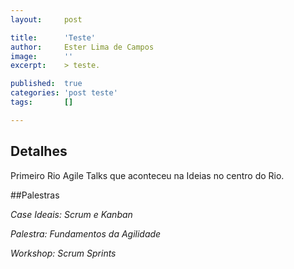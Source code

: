 ```yaml
---
layout:     post

title:      'Teste'
author:     Ester Lima de Campos
image:      ''
excerpt:    > teste.

published:  true
categories: 'post teste'
tags:       []

---
```


## Detalhes

Primeiro Rio Agile Talks que aconteceu na Ideias no centro do Rio.

##Palestras

*Case Ideais: Scrum e Kanban*

*Palestra: Fundamentos da Agilidade*

*Workshop: Scrum Sprints*
